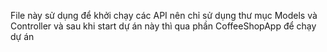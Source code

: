 File này sử dụng để khởi chạy các API nên chỉ sử dụng thư mục Models và Controller và sau khi start dự án này thì qua phần CoffeeShopApp để chạy dự án 
